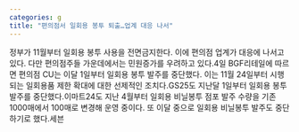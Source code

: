 ```yaml
---
categories: g
title: "편의점서 일회용 봉투 퇴출…업계 대응 나서"
---
```

 정부가 11월부터 일회용 봉투 사용을 전면금지한다. 이에 편의점 업계가 대응에 나서고 있다. 다만 편의점주들 가운데에서는 민원증가를 우려하고 있다.4일 BGF리테일에 따르면 편의점 CU는 이달 1일부터 일회용 봉투 발주를 중단했다. 이는 11월 24일부터 시행되는 일회용품 제한 확대에 대한 선제적인 조치다.GS25도 지난달 1일부터 일회용 봉투 발주를 중단했다.이마트24도 지난 4월부터 일회용 비닐봉투 점포 발주 수량을 기존 1000매에서 100매로 변경해 운영 중이다. 또 이달 중으로 일회용 비닐봉투 발주도 중단하기로 했다.세븐